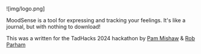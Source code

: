 ![img/logo.png]

MoodSense is a tool for expressing and tracking your feelings. It's like a journal, but with nothing to download!

This was a written for the TadHacks 2024 hackathon by [Pam Mishaw](https://github.com/pammishaw) & [Rob Parham](https://github.com/Pamblam)